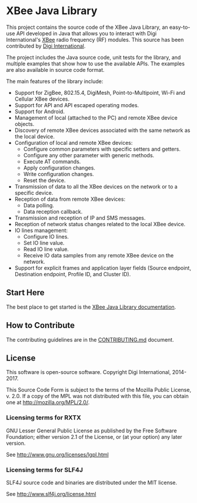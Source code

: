 XBee Java Library
=================

This project contains the source code of the XBee Java Library, an easy-to-use 
API developed in Java that allows you to interact with Digi International's
[XBee](http://www.digi.com/xbee/) radio frequency (RF) modules. This source has 
been contributed by [Digi International](http://www.digi.com).

The project includes the Java source code, unit tests for the library, and 
multiple examples that show how to use the available APIs. The examples are
also available in source code format.

The main features of the library include:

* Support for ZigBee, 802.15.4, DigiMesh, Point-to-Multipoint, Wi-Fi and 
Cellular XBee devices.
* Support for API and API escaped operating modes.
* Support for Android.
* Management of local (attached to the PC) and remote XBee device objects.
* Discovery of remote XBee devices associated with the same network as the 
local device.
* Configuration of local and remote XBee devices:
  * Configure common parameters with specific setters and getters.
  * Configure any other parameter with generic methods.
  * Execute AT commands.
  * Apply configuration changes.
  * Write configuration changes.
  * Reset the device.
* Transmission of data to all the XBee devices on the network or to a specific 
device.
* Reception of data from remote XBee devices:
  * Data polling.
  * Data reception callback.
* Transmission and reception of IP and SMS messages.
* Reception of network status changes related to the local XBee device.
* IO lines management:
  * Configure IO lines.
  * Set IO line value.
  * Read IO line value.
  * Receive IO data samples from any remote XBee device on the network.
* Support for explicit frames and application layer fields (Source endpoint, 
Destination endpoint, Profile ID, and Cluster ID).


Start Here
----------
The best place to get started is the 
[XBee Java Library documentation](http://docs.digi.com/display/XBJLIB).


How to Contribute
-----------------
The contributing guidelines are in the 
[CONTRIBUTING.md](https://github.com/digidotcom/XBeeJavaLibrary/blob/master/CONTRIBUTING.md) 
document.


License
-------
This software is open-source software. Copyright Digi International, 2014-2017. 

This Source Code Form is subject to the terms of the Mozilla Public
License, v. 2.0. If a copy of the MPL was not distributed with this file,
you can obtain one at http://mozilla.org/MPL/2.0/.

### Licensing terms for RXTX

GNU Lesser General Public License as published by the Free Software Foundation; 
either version 2.1 of the License, or (at your option) any later version.

See http://www.gnu.org/licenses/lgpl.html

### Licensing terms for SLF4J

SLF4J source code and binaries are distributed under the MIT license.

See http://www.slf4j.org/license.html

